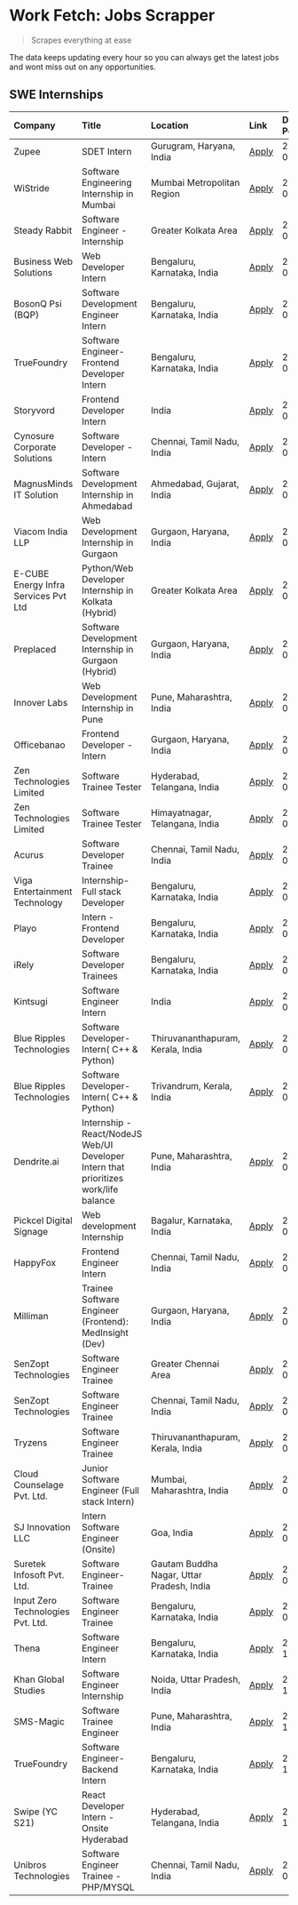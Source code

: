 # Work Fetch: Jobs Scrapper
> Scrapes everything at ease

The data keeps updating every hour so you can always get the latest jobs and wont miss out on any opportunities.

## SWE Internships
<!--START_SECTION:workfetch-->
| Company                              | Title                                                                                | Location                                  | Link                                                                                                                                                                                                                                                                                                  | Date Posted   |
|:-------------------------------------|:-------------------------------------------------------------------------------------|:------------------------------------------|:------------------------------------------------------------------------------------------------------------------------------------------------------------------------------------------------------------------------------------------------------------------------------------------------------|:--------------|
| Zupee                                | SDET Intern                                                                          | Gurugram, Haryana, India                  | [Apply](https://in.linkedin.com/jobs/view/sdet-intern-at-zupee-3888478071?position=45&pageNum=0&refId=l%2BJdwALP0gMLtWp8fpfMxw%3D%3D&trackingId=%2BbIzwMlIsNimdpmC6bMiOg%3D%3D&trk=public_jobs_jserp-result_search-card)                                                                              | 2024-04-09    |
| WiStride                             | Software Engineering Internship in Mumbai                                            | Mumbai Metropolitan Region                | [Apply](https://in.linkedin.com/jobs/view/software-engineering-internship-in-mumbai-at-wistride-3888218704?position=17&pageNum=0&refId=l%2BJdwALP0gMLtWp8fpfMxw%3D%3D&trackingId=GN%2BpfWE%2B3VIurVplz2s5jA%3D%3D&trk=public_jobs_jserp-result_search-card)                                           | 2024-04-08    |
| Steady Rabbit                        | Software Engineer - Internship                                                       | Greater Kolkata Area                      | [Apply](https://in.linkedin.com/jobs/view/software-engineer-internship-at-steady-rabbit-3885171077?position=20&pageNum=0&refId=l%2BJdwALP0gMLtWp8fpfMxw%3D%3D&trackingId=bVOf%2BQXQUdxeN2xMpBI8rQ%3D%3D&trk=public_jobs_jserp-result_search-card)                                                     | 2024-04-08    |
| Business Web Solutions               | Web Developer Intern                                                                 | Bengaluru, Karnataka, India               | [Apply](https://in.linkedin.com/jobs/view/web-developer-intern-at-business-web-solutions-3889115371?position=28&pageNum=0&refId=l%2BJdwALP0gMLtWp8fpfMxw%3D%3D&trackingId=uWgxWz8ROy%2BLXZEdmjqK2w%3D%3D&trk=public_jobs_jserp-result_search-card)                                                    | 2024-04-08    |
| BosonQ Psi (BQP)                     | Software Development Engineer Intern                                                 | Bengaluru, Karnataka, India               | [Apply](https://in.linkedin.com/jobs/view/software-development-engineer-intern-at-bosonq-psi-bqp-3888328596?position=41&pageNum=0&refId=l%2BJdwALP0gMLtWp8fpfMxw%3D%3D&trackingId=A1E2%2Fz3cIGHW1tgXGXf%2F3Q%3D%3D&trk=public_jobs_jserp-result_search-card)                                          | 2024-04-06    |
| TrueFoundry                          | Software Engineer- Frontend Developer Intern                                         | Bengaluru, Karnataka, India               | [Apply](https://in.linkedin.com/jobs/view/software-engineer-frontend-developer-intern-at-truefoundry-3887320206?position=22&pageNum=0&refId=l%2BJdwALP0gMLtWp8fpfMxw%3D%3D&trackingId=QAmS%2B1eeJh8vmagIURJ5bQ%3D%3D&trk=public_jobs_jserp-result_search-card)                                        | 2024-04-05    |
| Storyvord                            | Frontend Developer Intern                                                            | India                                     | [Apply](https://in.linkedin.com/jobs/view/frontend-developer-intern-at-storyvord-3518938006?position=21&pageNum=0&refId=l%2BJdwALP0gMLtWp8fpfMxw%3D%3D&trackingId=lDLXuIxAk4db%2F8I4A%2F8l2Q%3D%3D&trk=public_jobs_jserp-result_search-card)                                                          | 2024-04-04    |
| Cynosure Corporate Solutions         | Software Developer -Intern                                                           | Chennai, Tamil Nadu, India                | [Apply](https://in.linkedin.com/jobs/view/software-developer-intern-at-cynosure-corporate-solutions-3884767755?position=26&pageNum=0&refId=l%2BJdwALP0gMLtWp8fpfMxw%3D%3D&trackingId=PeAzkvQ1i3GaSGicBq6vUw%3D%3D&trk=public_jobs_jserp-result_search-card)                                           | 2024-04-04    |
| MagnusMinds IT Solution              | Software Development Internship in Ahmedabad                                         | Ahmedabad, Gujarat, India                 | [Apply](https://in.linkedin.com/jobs/view/software-development-internship-in-ahmedabad-at-magnusminds-it-solution-3883933909?position=40&pageNum=0&refId=l%2BJdwALP0gMLtWp8fpfMxw%3D%3D&trackingId=VF1zzu%2BP5NGVV6S7NoyRTA%3D%3D&trk=public_jobs_jserp-result_search-card)                           | 2024-04-03    |
| Viacom India LLP                     | Web Development Internship in Gurgaon                                                | Gurgaon, Haryana, India                   | [Apply](https://in.linkedin.com/jobs/view/web-development-internship-in-gurgaon-at-viacom-india-llp-3883946826?position=60&pageNum=0&refId=l%2BJdwALP0gMLtWp8fpfMxw%3D%3D&trackingId=smmOt6oVJ2g9j1%2BqIne4dA%3D%3D&trk=public_jobs_jserp-result_search-card)                                         | 2024-04-03    |
| E-CUBE Energy Infra Services Pvt Ltd | Python/Web Developer Internship in Kolkata (Hybrid)                                  | Greater Kolkata Area                      | [Apply](https://in.linkedin.com/jobs/view/python-web-developer-internship-in-kolkata-hybrid-at-e-cube-energy-infra-services-pvt-ltd-3882160442?position=16&pageNum=0&refId=l%2BJdwALP0gMLtWp8fpfMxw%3D%3D&trackingId=cgZGekmKiZGnkGLlKQl%2BdQ%3D%3D&trk=public_jobs_jserp-result_search-card)         | 2024-04-02    |
| Preplaced                            | Software Development Internship in Gurgaon (Hybrid)                                  | Gurgaon, Haryana, India                   | [Apply](https://in.linkedin.com/jobs/view/software-development-internship-in-gurgaon-hybrid-at-preplaced-3880567870?position=24&pageNum=0&refId=l%2BJdwALP0gMLtWp8fpfMxw%3D%3D&trackingId=MWoa9s56PSCGIwME5aNwsQ%3D%3D&trk=public_jobs_jserp-result_search-card)                                      | 2024-04-01    |
| Innover Labs                         | Web Development Internship in Pune                                                   | Pune, Maharashtra, India                  | [Apply](https://in.linkedin.com/jobs/view/web-development-internship-in-pune-at-innover-labs-3875494237?position=8&pageNum=0&refId=l%2BJdwALP0gMLtWp8fpfMxw%3D%3D&trackingId=XoDDo8%2B61PkkHtKWQkFPYg%3D%3D&trk=public_jobs_jserp-result_search-card)                                                 | 2024-03-28    |
| Officebanao                          | Frontend Developer - Intern                                                          | Gurgaon, Haryana, India                   | [Apply](https://in.linkedin.com/jobs/view/frontend-developer-intern-at-officebanao-3871265915?position=12&pageNum=0&refId=l%2BJdwALP0gMLtWp8fpfMxw%3D%3D&trackingId=AEoCFUCJTfOTEEAZlE8Cpw%3D%3D&trk=public_jobs_jserp-result_search-card)                                                            | 2024-03-28    |
| Zen Technologies Limited             | Software Trainee Tester                                                              | Hyderabad, Telangana, India               | [Apply](https://in.linkedin.com/jobs/view/software-trainee-tester-at-zen-technologies-limited-3872036112?position=13&pageNum=0&refId=l%2BJdwALP0gMLtWp8fpfMxw%3D%3D&trackingId=ekG6B9Il%2FjG9xWFCya4kyA%3D%3D&trk=public_jobs_jserp-result_search-card)                                               | 2024-03-27    |
| Zen Technologies Limited             | Software Trainee Tester                                                              | Himayatnagar, Telangana, India            | [Apply](https://in.linkedin.com/jobs/view/software-trainee-tester-at-zen-technologies-limited-3872100214?position=10&pageNum=0&refId=l%2BJdwALP0gMLtWp8fpfMxw%3D%3D&trackingId=8eiHIp1XXD9q6c1612BHiQ%3D%3D&trk=public_jobs_jserp-result_search-card)                                                 | 2024-03-26    |
| Acurus                               | Software Developer Trainee                                                           | Chennai, Tamil Nadu, India                | [Apply](https://in.linkedin.com/jobs/view/software-developer-trainee-at-acurus-3871400616?position=23&pageNum=0&refId=l%2BJdwALP0gMLtWp8fpfMxw%3D%3D&trackingId=ZCDE0MrRJFcN1YEkJvIOfw%3D%3D&trk=public_jobs_jserp-result_search-card)                                                                | 2024-03-26    |
| Viga Entertainment Technology        | Internship-Full stack Developer                                                      | Bengaluru, Karnataka, India               | [Apply](https://in.linkedin.com/jobs/view/internship-full-stack-developer-at-viga-entertainment-technology-3870669789?position=31&pageNum=0&refId=l%2BJdwALP0gMLtWp8fpfMxw%3D%3D&trackingId=KHk3iLEKwHLd7JwxEiz%2BYg%3D%3D&trk=public_jobs_jserp-result_search-card)                                  | 2024-03-25    |
| Playo                                | Intern - Frontend Developer                                                          | Bengaluru, Karnataka, India               | [Apply](https://in.linkedin.com/jobs/view/intern-frontend-developer-at-playo-3864131172?position=6&pageNum=0&refId=l%2BJdwALP0gMLtWp8fpfMxw%3D%3D&trackingId=vRlJMru00%2FbCOG0s5X768A%3D%3D&trk=public_jobs_jserp-result_search-card)                                                                 | 2024-03-22    |
| iRely                                | Software Developer Trainees                                                          | Bengaluru, Karnataka, India               | [Apply](https://in.linkedin.com/jobs/view/software-developer-trainees-at-irely-3860566039?position=3&pageNum=0&refId=l%2BJdwALP0gMLtWp8fpfMxw%3D%3D&trackingId=eyoc1Ll5p90jnQsLzgw5Fg%3D%3D&trk=public_jobs_jserp-result_search-card)                                                                 | 2024-03-18    |
| Kintsugi                             | Software Engineer Intern                                                             | India                                     | [Apply](https://in.linkedin.com/jobs/view/software-engineer-intern-at-kintsugi-3857074071?position=35&pageNum=0&refId=l%2BJdwALP0gMLtWp8fpfMxw%3D%3D&trackingId=IKYpy1NZq8Z1r%2FDcy%2BGOHA%3D%3D&trk=public_jobs_jserp-result_search-card)                                                            | 2024-03-16    |
| Blue Ripples Technologies            | Software Developer- Intern( C++ & Python)                                            | Thiruvananthapuram, Kerala, India         | [Apply](https://in.linkedin.com/jobs/view/software-developer-intern-c%2B%2B-python-at-blue-ripples-technologies-3855594494?position=19&pageNum=0&refId=l%2BJdwALP0gMLtWp8fpfMxw%3D%3D&trackingId=x%2F%2FjpDCQVWzv93J1Gztrxg%3D%3D&trk=public_jobs_jserp-result_search-card)                           | 2024-03-14    |
| Blue Ripples Technologies            | Software Developer- Intern( C++  & Python)                                           | Trivandrum, Kerala, India                 | [Apply](https://in.linkedin.com/jobs/view/software-developer-intern-c%2B%2B-python-at-blue-ripples-technologies-3856150730?position=18&pageNum=0&refId=l%2BJdwALP0gMLtWp8fpfMxw%3D%3D&trackingId=Bm7qVRzc0nMatNR576jrXg%3D%3D&trk=public_jobs_jserp-result_search-card)                               | 2024-03-13    |
| Dendrite.ai                          | Internship - React/NodeJS Web/UI Developer Intern that prioritizes work/life balance | Pune, Maharashtra, India                  | [Apply](https://in.linkedin.com/jobs/view/internship-react-nodejs-web-ui-developer-intern-that-prioritizes-work-life-balance-at-dendrite-ai-3853583200?position=39&pageNum=0&refId=l%2BJdwALP0gMLtWp8fpfMxw%3D%3D&trackingId=m3beoEsM1g1osCj%2FJ1GqSQ%3D%3D&trk=public_jobs_jserp-result_search-card) | 2024-03-12    |
| Pickcel Digital Signage              | Web development Internship                                                           | Bagalur, Karnataka, India                 | [Apply](https://in.linkedin.com/jobs/view/web-development-internship-at-pickcel-digital-signage-3849506118?position=58&pageNum=0&refId=l%2BJdwALP0gMLtWp8fpfMxw%3D%3D&trackingId=Z6Kbz0%2FFXJjaQjwFdJTdEw%3D%3D&trk=public_jobs_jserp-result_search-card)                                             | 2024-03-08    |
| HappyFox                             | Frontend Engineer Intern                                                             | Chennai, Tamil Nadu, India                | [Apply](https://in.linkedin.com/jobs/view/frontend-engineer-intern-at-happyfox-3848357951?position=52&pageNum=0&refId=l%2BJdwALP0gMLtWp8fpfMxw%3D%3D&trackingId=Vy7gu6ycnP%2Bv0yZMr35zQg%3D%3D&trk=public_jobs_jserp-result_search-card)                                                              | 2024-03-07    |
| Milliman                             | Trainee Software Engineer (Frontend): MedInsight (Dev)                               | Gurgaon, Haryana, India                   | [Apply](https://in.linkedin.com/jobs/view/trainee-software-engineer-frontend-medinsight-dev-at-milliman-3792874280?position=11&pageNum=0&refId=l%2BJdwALP0gMLtWp8fpfMxw%3D%3D&trackingId=PdnPbV2Ek8Y82NIx1DyrOw%3D%3D&trk=public_jobs_jserp-result_search-card)                                       | 2024-03-01    |
| SenZopt Technologies                 | Software Engineer Trainee                                                            | Greater Chennai Area                      | [Apply](https://in.linkedin.com/jobs/view/software-engineer-trainee-at-senzopt-technologies-3827688781?position=42&pageNum=0&refId=l%2BJdwALP0gMLtWp8fpfMxw%3D%3D&trackingId=9G0tkvK94hyLqRdGr13lZA%3D%3D&trk=public_jobs_jserp-result_search-card)                                                   | 2024-02-12    |
| SenZopt Technologies                 | Software Engineer Trainee                                                            | Chennai, Tamil Nadu, India                | [Apply](https://in.linkedin.com/jobs/view/software-engineer-trainee-at-senzopt-technologies-3827686880?position=54&pageNum=0&refId=l%2BJdwALP0gMLtWp8fpfMxw%3D%3D&trackingId=KkMor2JocFjxYPwbXzEpkA%3D%3D&trk=public_jobs_jserp-result_search-card)                                                   | 2024-02-12    |
| Tryzens                              | Software Engineer Trainee                                                            | Thiruvananthapuram, Kerala, India         | [Apply](https://in.linkedin.com/jobs/view/software-engineer-trainee-at-tryzens-3809363491?position=44&pageNum=0&refId=l%2BJdwALP0gMLtWp8fpfMxw%3D%3D&trackingId=5INP5tQ1zmXz2y7Jhjompw%3D%3D&trk=public_jobs_jserp-result_search-card)                                                                | 2024-01-18    |
| Cloud Counselage Pvt. Ltd.           | Junior Software Engineer (Full stack Intern)                                         | Mumbai, Maharashtra, India                | [Apply](https://in.linkedin.com/jobs/view/junior-software-engineer-full-stack-intern-at-cloud-counselage-pvt-ltd-3803132814?position=34&pageNum=0&refId=l%2BJdwALP0gMLtWp8fpfMxw%3D%3D&trackingId=ldnwxAubH9DMwnVLNv23YQ%3D%3D&trk=public_jobs_jserp-result_search-card)                              | 2024-01-11    |
| SJ Innovation LLC                    | Intern Software Engineer (Onsite)                                                    | Goa, India                                | [Apply](https://in.linkedin.com/jobs/view/intern-software-engineer-onsite-at-sj-innovation-llc-3799959011?position=50&pageNum=0&refId=l%2BJdwALP0gMLtWp8fpfMxw%3D%3D&trackingId=1GcMNfTbs1qurTuoh1dp6w%3D%3D&trk=public_jobs_jserp-result_search-card)                                                | 2024-01-11    |
| Suretek Infosoft Pvt. Ltd.           | Software Engineer-Trainee                                                            | Gautam Buddha Nagar, Uttar Pradesh, India | [Apply](https://in.linkedin.com/jobs/view/software-engineer-trainee-at-suretek-infosoft-pvt-ltd-3800934643?position=29&pageNum=0&refId=l%2BJdwALP0gMLtWp8fpfMxw%3D%3D&trackingId=n816CBnYvFbIfyA%2F99c%2F5g%3D%3D&trk=public_jobs_jserp-result_search-card)                                           | 2024-01-09    |
| Input Zero Technologies Pvt. Ltd.    | Software Engineer Trainee                                                            | Bengaluru, Karnataka, India               | [Apply](https://in.linkedin.com/jobs/view/software-engineer-trainee-at-input-zero-technologies-pvt-ltd-3800927643?position=37&pageNum=0&refId=l%2BJdwALP0gMLtWp8fpfMxw%3D%3D&trackingId=zhM2CS9M7WufAMkUxlpwdA%3D%3D&trk=public_jobs_jserp-result_search-card)                                        | 2024-01-09    |
| Thena                                | Software Engineer Intern                                                             | Bengaluru, Karnataka, India               | [Apply](https://in.linkedin.com/jobs/view/software-engineer-intern-at-thena-3778731751?position=25&pageNum=0&refId=l%2BJdwALP0gMLtWp8fpfMxw%3D%3D&trackingId=t%2BNY%2BU6A93EW3sUpKagbGQ%3D%3D&trk=public_jobs_jserp-result_search-card)                                                               | 2023-12-05    |
| Khan Global Studies                  | Software Engineer Internship                                                         | Noida, Uttar Pradesh, India               | [Apply](https://in.linkedin.com/jobs/view/software-engineer-internship-at-khan-global-studies-3766942197?position=56&pageNum=0&refId=l%2BJdwALP0gMLtWp8fpfMxw%3D%3D&trackingId=f4lTfIDK7giDMT20fA8WRg%3D%3D&trk=public_jobs_jserp-result_search-card)                                                 | 2023-11-27    |
| SMS-Magic                            | Software Trainee Engineer                                                            | Pune, Maharashtra, India                  | [Apply](https://in.linkedin.com/jobs/view/software-trainee-engineer-at-sms-magic-3761409781?position=36&pageNum=0&refId=l%2BJdwALP0gMLtWp8fpfMxw%3D%3D&trackingId=EVmbGAU65nelDsyW%2BJIwWA%3D%3D&trk=public_jobs_jserp-result_search-card)                                                            | 2023-11-16    |
| TrueFoundry                          | Software Engineer-Backend Intern                                                     | Bengaluru, Karnataka, India               | [Apply](https://in.linkedin.com/jobs/view/software-engineer-backend-intern-at-truefoundry-3779508170?position=38&pageNum=0&refId=l%2BJdwALP0gMLtWp8fpfMxw%3D%3D&trackingId=pny6alx3OJoEpMW5cnvSSQ%3D%3D&trk=public_jobs_jserp-result_search-card)                                                     | 2023-11-10    |
| Swipe (YC S21)                       | React Developer Intern - Onsite Hyderabad                                            | Hyderabad, Telangana, India               | [Apply](https://in.linkedin.com/jobs/view/react-developer-intern-onsite-hyderabad-at-swipe-yc-s21-3737600089?position=46&pageNum=0&refId=l%2BJdwALP0gMLtWp8fpfMxw%3D%3D&trackingId=2HLCkb7VBWoZ5J2HWzzX0A%3D%3D&trk=public_jobs_jserp-result_search-card)                                             | 2023-10-13    |
| Unibros Technologies                 | Software Engineer Trainee - PHP/MYSQL                                                | Chennai, Tamil Nadu, India                | [Apply](https://in.linkedin.com/jobs/view/software-engineer-trainee-php-mysql-at-unibros-technologies-3656599241?position=43&pageNum=0&refId=l%2BJdwALP0gMLtWp8fpfMxw%3D%3D&trackingId=7XdDbFQDqkSlhDht0%2B8l3w%3D%3D&trk=public_jobs_jserp-result_search-card)                                       | 2023-06-12    |
<!--END_SECTION:workfetch-->
